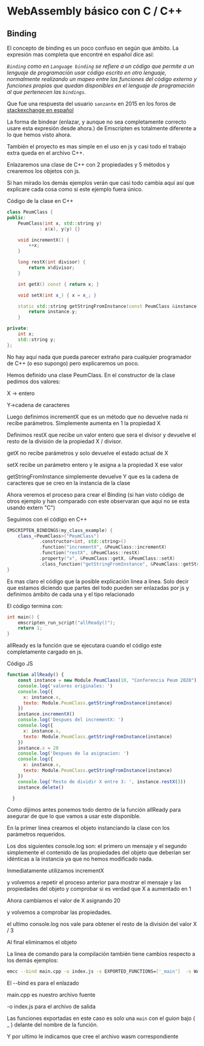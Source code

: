 # WebAssembly básico con C / C++ 

## Binding

El concepto de binding es un poco confuso en según que ámbito. La expresión mas completa que encontré en español dice así: 

 *`Binding` como en `Language binding` se refiere a un código que permite a un lenguaje de programación usar código escrito en otro lenguaje, normalmente realizando un mapeo entre las funciones del código externo y funciones propias que quedan disponibles en el lenguaje de programación al que pertenecen las `bindings`.*

Que fue una respuesta del usuario `sanzante` en 2015 en los foros de [stackexchange en español](https://spanish.stackexchange.com/questions/15534/binding-en-castellano) 

La forma de bindear (enlazar, y aunque no sea completamente correcto usare esta expresión desde ahora.) de Emscripten es totalmente diferente a lo que hemos visto ahora.

También el proyecto es mas simple en el uso en js y casi todo el trabajo extra queda en el archivo C++.

Enlazaremos una clase de C++ con 2 propiedades y 5 métodos y crearemos los objetos con js.

Si han mirado los demás ejemplos verán que casi todo cambia aquí así que explicare cada cosa como si este ejemplo fuera único.

Código de la clase en C++

```c++
class PeumClass {
public:
    PeumClass(int x, std::string y)
            : x(x), y(y) {}

    void incrementX() {
        ++x;
    }

    long restX(int divisor) {
        return x%divisor;
    }

    int getX() const { return x; }

    void setX(int x_) { x = x_; }

    static std::string getStringFromInstance(const PeumClass &instance) {
        return instance.y;
    }

private:
    int x;
    std::string y;
};
```

No hay aquí nada que pueda parecer extraño para cualquier programador de C++ (o eso supongo) pero explicaremos un poco.

Hemos definido una clase PeumClass. En el constructor de la clase pedimos dos valores: 

X -> entero

Y->cadena de caracteres



Luego definimos incrementX que es un método que no devuelve nada ni recibe parámetros. Simplemente aumenta en 1 la propiedad X

Definimos restX que recibe un valor entero que sera el divisor y devuelve el resto de la división de la propiedad X / divisor.

getX no recibe parámetros y solo devuelve el estado actual de X

setX recibe un parámetro entero y le asigna a la propiedad X ese valor

getStringFromInstance  simplemente devuelve Y que es la cadena de caracteres que se creo en la instancia de la clase

Ahora veremos el proceso para crear el Binding (si han visto código de otros ejemplo y han comparado con este observaran que aquí no se esta usando extern "C")

Seguimos con el código en C++

```c++
EMSCRIPTEN_BINDINGS(my_class_example) {
    class_<PeumClass>("PeumClass")
            .constructor<int, std::string>()
            .function("incrementX", &PeumClass::incrementX)
            .function("restX", &PeumClass::restX)
            .property("x", &PeumClass::getX, &PeumClass::setX)
            .class_function("getStringFromInstance", &PeumClass::getStringFromInstance);
}
```

Es mas claro el código que la posible explicación linea a linea. Solo decir que estamos diciendo que partes del todo pueden ser enlazadas por js y definimos ámbito de cada una y el tipo relacionado

El código termina con:

```c++
int main() {
    emscripten_run_script("allReady()");
    return 1;
}
```

allReady es la función que se ejecutara cuando el código este completamente cargado en js. 

Código JS

```javascript
function allReady() {
    const instance = new Module.PeumClass(10, "Conferencia Peum 2020");
    console.log('valores originales: ')
    console.log({
      x: instance.x,
      texto: Module.PeumClass.getStringFromInstance(instance)
    })
    instance.incrementX()
    console.log('Despues del incrementX: ')
    console.log({
      x: instance.x,
      texto: Module.PeumClass.getStringFromInstance(instance)
    })
    instance.x = 20
    console.log('Despues de la asignacion: ')
    console.log({
      x: instance.x,
      texto: Module.PeumClass.getStringFromInstance(instance)
    })
    console.log('Resto de dividir X entre 3: ', instance.restX(3))
    instance.delete()

  }
```

Como dijimos antes ponemos todo dentro de la función allReady para asegurar de que lo que vamos a usar este disponible.

En la primer linea creamos el objeto instanciando la clase con los parámetros requeridos.

Los dos siguientes console.log son: el primero un mensaje y el segundo simplemente el contenido de las propiedades del objeto que deberían ser idénticas a la instancia ya que no hemos modificado nada.

Inmediatamente utilizamos incrementX

y volvemos a repetir el proceso anterior para mostrar el mensaje y las propiedades del objeto y comprobar si es verdad que X a aumentado en 1

Ahora cambiamos el valor de X asignando 20

y volvemos a comprobar las propiedades.

el ultimo console.log nos vale para obtener el resto de la división del valor X / 3

Al final eliminamos el objeto

La linea de comando para la compilación también tiene cambios respecto a los demás ejemplos:

```bash
emcc --bind main.cpp -o index.js -s EXPORTED_FUNCTIONS=['_main']  -s WASM=1
```

El --bind es para el enlazado 

main.cpp es nuestro archivo fuente

-o index.js para el archivo de salida

Las funciones exportadas en este caso es solo una `main` con el guion bajo ( _ ) delante del nombre de la función.

Y por ultimo le indicamos que cree el archivo wasm correspondiente